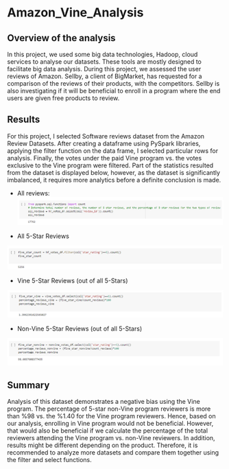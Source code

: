 # **Amazon_Vine_Analysis**

## **Overview of the analysis**
In this project, we used some big data technologies, Hadoop, cloud services to analyse our datasets. These tools are mostly designed to facilitate big data analysis. During this project, we assessed the user reviews of Amazon. Sellby, a client of BigMarket, has requested for a comparison of the reviews of their products, with the competitors. Sellby is also investigating if it will be beneficial to enroll in a program where the end users are given free products to review.

## **Results**
For this project, I selected Software reviews dataset from the Amazon Review Datasets. After creating a dataframe using PySpark libraries, applying the filter function on the data frame, I selected particular rows for analysis. Finally, the votes under the paid Vine program vs. the votes exclusive to the Vine program were filtered.
Part of the statistics resulted from the dataset is displayed below, however, as the dataset is significantly imbalanced, it requires more analytics before a definite conclusion is made.

* All reviews:
![total_reviews.png](https://github.com/zkt2018/Amazon_Vine_Analysis/blob/main/resources/total_reviews.png)

* All 5-Star Reviews

![total_five_stars.png](https://github.com/zkt2018/Amazon_Vine_Analysis/blob/main/resources/total_five_stars.png)

* Vine 5-Star Reviews (out of all 5-Stars)

![vine_five_stars.png](https://github.com/zkt2018/Amazon_Vine_Analysis/blob/main/resources/vine_five_stars.png)

* Non-Vine 5-Star Reviews (out of all 5-Stars)

![non_vine_five_stars.png](https://github.com/zkt2018/Amazon_Vine_Analysis/blob/main/resources/non_vine_five_stars.png)

## **Summary**
Analysis of this dataset demonstrates a negative bias using the Vine program. The percentage of 5-star non-Vine program reviewers is more than %98 vs. the %1.40 for the Vine program reviewers. Hence, based on our analysis, enrolling in Vine program would not be beneficial. However, that would also be beneficial if we calculate the percentage of the total reviewers attending the Vine program vs. non-Vine reviewers. In addition, results might be different depending on the product. Therefore, it is recommended to analyze more datasets and compare them together using the filter and select functions.
